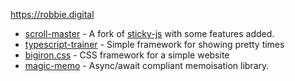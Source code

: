 https://robbie.digital

- [scroll-master](https://www.npmjs.com/package/scroll-master) - A fork of [sticky-js](https://rgalus.github.io/sticky-js/) with some features added.
- [typescript-trainer](https://typescripttrainer.com/) - Simple framework for showing pretty times
- [bigiron.css](https://bigiron.robbie.digital/) - CSS framework for a simple website
- [magic-memo](https://www.npmjs.com/package/magic-memo) - Async/await compliant memoisation library.
